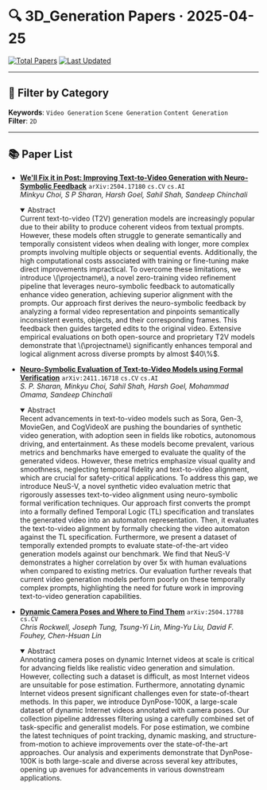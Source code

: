 # 🔍 3D_Generation Papers · 2025-04-25

[![Total Papers](https://img.shields.io/badge/Papers-3-2688EB)]()
[![Last Updated](https://img.shields.io/badge/dynamic/json?url=https://api.github.com/repos/tavish9/awesome-daily-AI-arxiv/commits/main&query=%24.commit.author.date&label=updated&color=orange)]()

---

## 📌 Filter by Category
**Keywords**: `Video Generation` `Scene Generation` `Content Generation`  
**Filter**: `2D`

---

## 📚 Paper List

- **[We'll Fix it in Post: Improving Text-to-Video Generation with Neuro-Symbolic Feedback](https://arxiv.org/abs/2504.17180)**  `arXiv:2504.17180`  `cs.CV` `cs.AI`  
  _Minkyu Choi, S P Sharan, Harsh Goel, Sahil Shah, Sandeep Chinchali_
  <details open><summary>Abstract</summary>
  Current text-to-video (T2V) generation models are increasingly popular due to their ability to produce coherent videos from textual prompts. However, these models often struggle to generate semantically and temporally consistent videos when dealing with longer, more complex prompts involving multiple objects or sequential events. Additionally, the high computational costs associated with training or fine-tuning make direct improvements impractical. To overcome these limitations, we introduce \(\projectname\), a novel zero-training video refinement pipeline that leverages neuro-symbolic feedback to automatically enhance video generation, achieving superior alignment with the prompts. Our approach first derives the neuro-symbolic feedback by analyzing a formal video representation and pinpoints semantically inconsistent events, objects, and their corresponding frames. This feedback then guides targeted edits to the original video. Extensive empirical evaluations on both open-source and proprietary T2V models demonstrate that \(\projectname\) significantly enhances temporal and logical alignment across diverse prompts by almost $40\%$.
  </details>

- **[Neuro-Symbolic Evaluation of Text-to-Video Models using Formal Verification](https://arxiv.org/abs/2411.16718)**  `arXiv:2411.16718`  `cs.CV` `cs.AI`  
  _S. P. Sharan, Minkyu Choi, Sahil Shah, Harsh Goel, Mohammad Omama, Sandeep Chinchali_
  <details open><summary>Abstract</summary>
  Recent advancements in text-to-video models such as Sora, Gen-3, MovieGen, and CogVideoX are pushing the boundaries of synthetic video generation, with adoption seen in fields like robotics, autonomous driving, and entertainment. As these models become prevalent, various metrics and benchmarks have emerged to evaluate the quality of the generated videos. However, these metrics emphasize visual quality and smoothness, neglecting temporal fidelity and text-to-video alignment, which are crucial for safety-critical applications. To address this gap, we introduce NeuS-V, a novel synthetic video evaluation metric that rigorously assesses text-to-video alignment using neuro-symbolic formal verification techniques. Our approach first converts the prompt into a formally defined Temporal Logic (TL) specification and translates the generated video into an automaton representation. Then, it evaluates the text-to-video alignment by formally checking the video automaton against the TL specification. Furthermore, we present a dataset of temporally extended prompts to evaluate state-of-the-art video generation models against our benchmark. We find that NeuS-V demonstrates a higher correlation by over 5x with human evaluations when compared to existing metrics. Our evaluation further reveals that current video generation models perform poorly on these temporally complex prompts, highlighting the need for future work in improving text-to-video generation capabilities.
  </details>

- **[Dynamic Camera Poses and Where to Find Them](https://arxiv.org/abs/2504.17788)**  `arXiv:2504.17788`  `cs.CV`  
  _Chris Rockwell, Joseph Tung, Tsung-Yi Lin, Ming-Yu Liu, David F. Fouhey, Chen-Hsuan Lin_
  <details open><summary>Abstract</summary>
  Annotating camera poses on dynamic Internet videos at scale is critical for advancing fields like realistic video generation and simulation. However, collecting such a dataset is difficult, as most Internet videos are unsuitable for pose estimation. Furthermore, annotating dynamic Internet videos present significant challenges even for state-of-theart methods. In this paper, we introduce DynPose-100K, a large-scale dataset of dynamic Internet videos annotated with camera poses. Our collection pipeline addresses filtering using a carefully combined set of task-specific and generalist models. For pose estimation, we combine the latest techniques of point tracking, dynamic masking, and structure-from-motion to achieve improvements over the state-of-the-art approaches. Our analysis and experiments demonstrate that DynPose-100K is both large-scale and diverse across several key attributes, opening up avenues for advancements in various downstream applications.
  </details>
